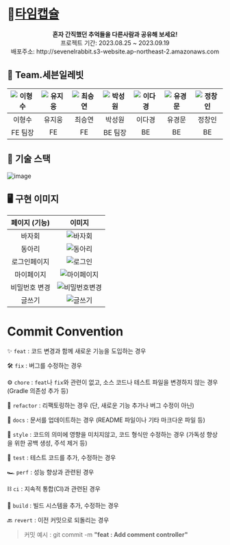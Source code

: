 # 💊[타임캡슐](http://sevenelrabbit.s3-website.ap-northeast-2.amazonaws.com)
<div align="center">
<b>혼자 간직했던 추억들을 다른사람과 공유해 보세요!</b><br>
 프로젝트 기간: 2023.08.25 ~ 2023.09.19 <br>
  배포주소: http://sevenelrabbit.s3-website.ap-northeast-2.amazonaws.com
</div>

## 🐰 Team.세븐일레빗
|![이형수](https://github.com/codestates-seb/seb45_main_007/assets/130030410/1e507d3b-0622-45a1-a1f1-9909afdb57ab)|![유지웅](https://github.com/codestates-seb/seb45_main_007/assets/130030410/2e306e4f-2f16-4ded-9b1f-6c6d6890f7db)|![최승연](https://github.com/codestates-seb/seb45_main_007/assets/130030410/5b17e44c-684a-48ef-8835-95b4ef2fc40a)|![박성원](https://github.com/codestates-seb/seb45_main_007/assets/130030410/29002b0e-1a00-4694-9e1c-ac2c9cad7ff1)|![이다경](https://github.com/codestates-seb/seb45_main_007/assets/130030410/52e3a236-3b02-4a8a-8529-967cefa99a0a)|![유경문](https://github.com/codestates-seb/seb45_main_007/assets/130030410/fbcbaad4-2d53-439c-b18f-cce89be2c97d)|![정창인](https://github.com/codestates-seb/seb45_main_007/assets/130030410/3b29cc41-7e13-47a1-9f3a-f85a0828f50f)|
|:---:|:---:|:---:|:---:|:---:|:---:|:---:|
|이형수|유지웅|최승연|박성원|이다경|유경문|정창인|
|FE 팀장|FE|FE|BE 팀장|BE|BE|BE|

## 🔧 기술 스택
![image](https://github.com/codestates-seb/seb45_main_007/assets/130030410/cfa1a3d1-8910-4c05-abfa-038359b2e207)

## 🖥 구현 이미지
| 페이지 (기능)  | 이미지 |
| :---: | :---: |
| 바자회 | ![바자회](https://github.com/codestates-seb/seb45_main_007/assets/130030410/c941dea8-0406-42ca-9ac9-81eaad27cd86)|
| 동아리 | ![동아리](https://github.com/codestates-seb/seb45_main_007/assets/130030410/adae93c7-a57b-4164-9d31-9906b9851ad0)|
| 로그인페이지 | ![로그인](https://github.com/codestates-seb/seb45_main_007/assets/130030410/6e9b0aa1-9c1c-4f6f-ab67-1b2fed3186cc)|
| 마이페이지 | ![마이페이지](https://github.com/codestates-seb/seb45_main_007/assets/130030410/668b025a-21b8-446c-a5a1-d36e8310c6fe)|
| 비밀번호 변경 | ![비밀번호변경](https://github.com/codestates-seb/seb45_main_007/assets/130030410/bab793be-a705-4bb9-8edd-78eceb7e52f7)|
| 글쓰기 | ![글쓰기](https://github.com/codestates-seb/seb45_main_007/assets/130030410/614b53c5-127c-4a45-8075-84c64b85142c)|


# Commit Convention
✨  `feat` : 코드 변경과 함께 새로운 기능을 도입하는 경우

🛠️  `fix` : 버그를 수정하는 경우

⚙️  `chore` : `feat`나 `fix`와 관련이 없고, 소스 코드나 테스트 파일을 변경하지 않는 경우 (Gradle 의존성 추가 등)

🧹  `refactor` : 리팩토링하는 경우 (단, 새로운 기능 추가나 버그 수정이 아닌)

📑  `docs` : 문서를 업데이트하는 경우 (README 파일이나 기타 마크다운 파일 등)

🧼  `style` : 코드의 의미에 영향을 미치지않고, 코드 형식만 수정하는 경우 (가독성 향상을 위한 공백 생성, 주석 제거 등)

🧪  `test` : 테스트 코드를 추가, 수정하는 경우

🏎️  `perf` : 성능 향상과 관련된 경우

⛓️  `ci` : 지속적 통합(CI)과 관련된 경우

🔨  `build` : 빌드 시스템을 추가, 수정하는 경우

🔙  `revert` : 이전 커밋으로 되돌리는 경우

> 커밋 예시 : git commit -m **"feat : Add comment controller"**
